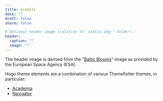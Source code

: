 ```yaml
---
title: Credits
date: ""
draft: false
share: false

# Optional header image (relative to `static/img/` folder).
header:
  caption: ""
  image: ""
---
```


The header image is derived from the "[Baltic Blooms](https://www.esa.int/ESA_Multimedia/Images/2019/12/Baltic_blooms)" image as provided by the European Space Agency (ESA).

Hugo theme elements are a combination of various Themefisher themes, in particular:

- [Academia](https://github.com/themefisher/Academia-hugo)
- [Navigator](https://github.com/themefisher/navigator-hugo)